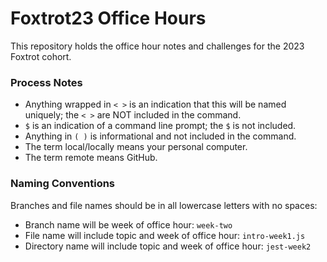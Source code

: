# Foxtrot23 Office Hours

This repository holds the office hour notes and challenges for the 2023 Foxtrot cohort.

### Process Notes

- Anything wrapped in `< >` is an indication that this will be named uniquely; the `< >` are NOT included in the command.
- `$` is an indication of a command line prompt; the `$` is not included.
- Anything in `( )` is informational and not included in the command.
- The term local/locally means your personal computer.
- The term remote means GitHub.

### Naming Conventions

Branches and file names should be in all lowercase letters with no spaces:

- Branch name will be week of office hour: `week-two`
- File name will include topic and week of office hour: `intro-week1.js`
- Directory name will include topic and week of office hour: `jest-week2`
